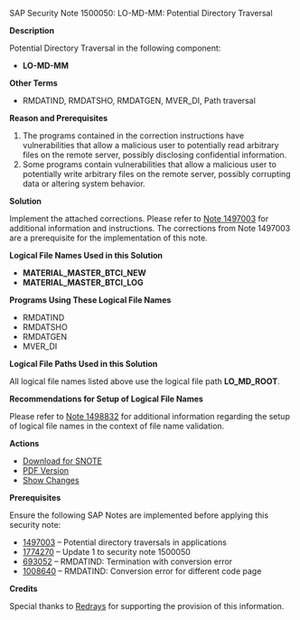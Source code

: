 SAP Security Note 1500050: LO-MD-MM: Potential Directory Traversal

**Description**

Potential Directory Traversal in the following component:

- **LO-MD-MM**

**Other Terms**

- RMDATIND, RMDATSHO, RMDATGEN, MVER_DI, Path traversal

**Reason and Prerequisites**

1. The programs contained in the correction instructions have vulnerabilities that allow a malicious user to potentially read arbitrary files on the remote server, possibly disclosing confidential information.
2. Some programs contain vulnerabilities that allow a malicious user to potentially write arbitrary files on the remote server, possibly corrupting data or altering system behavior.

**Solution**

Implement the attached corrections. Please refer to [Note 1497003](https://me.sap.com/notes/1497003) for additional information and instructions. The corrections from Note 1497003 are a prerequisite for the implementation of this note.

**Logical File Names Used in this Solution**

- **MATERIAL_MASTER_BTCI_NEW**
- **MATERIAL_MASTER_BTCI_LOG**

**Programs Using These Logical File Names**

- RMDATIND
- RMDATSHO
- RMDATGEN
- MVER_DI

**Logical File Paths Used in this Solution**

All logical file names listed above use the logical file path **LO_MD_ROOT**.

**Recommendations for Setup of Logical File Names**

Please refer to [Note 1498832](https://me.sap.com/notes/1498832) for additional information regarding the setup of logical file names in the context of file name validation.

**Actions**

- [Download for SNOTE](https://notesdownloads.sap.com/note/0040000008879652017)
- [PDF Version](https://me.sap.com/sap/support/sfm/notes/print/0001500050?language=en-US&token=CD7475C442EF7C697E3FE4BADF4730D4)
- [Show Changes](https://me.sap.com/notesLatestChanges/0001500050/E/diff)

**Prerequisites**

Ensure the following SAP Notes are implemented before applying this security note:

- [1497003](https://me.sap.com/notes/1497003) – Potential directory traversals in applications
- [1774270](https://me.sap.com/notes/1774270) – Update 1 to security note 1500050
- [693052](https://me.sap.com/notes/693052) – RMDATIND: Termination with conversion error
- [1008640](https://me.sap.com/notes/1008640) – RMDATIND: Conversion error for different code page

**Credits**

Special thanks to [Redrays](https://redrays.io) for supporting the provision of this information.